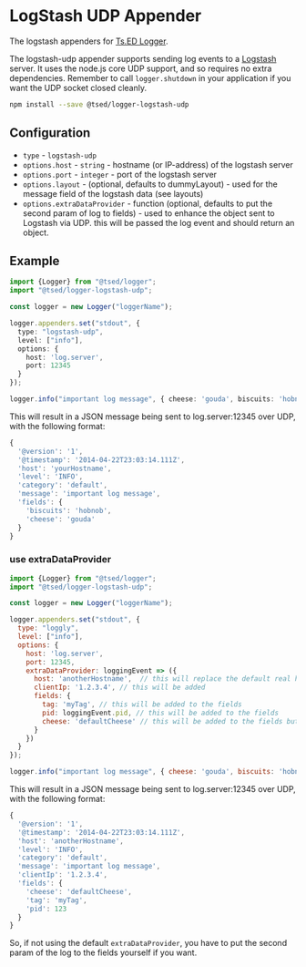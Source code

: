 # LogStash UDP Appender

<Banner src="/elastic-logstash.svg" height="140" href="https://www.elastic.co/fr/logstash"></Banner>

The logstash appenders for [Ts.ED Logger](https://logger.tsed.io).

The logstash-udp appender supports sending log events to a [Logstash](https://www.elastic.co/products/logstash) server.
It uses the node.js core UDP support, and so requires no extra dependencies.
Remember to call `logger.shutdown` in your application if you want the UDP socket closed cleanly.

```bash
npm install --save @tsed/logger-logstash-udp
```

## Configuration

* `type` - `logstash-udp`
* `options.host` - `string` - hostname (or IP-address) of the logstash server
* `options.port` - `integer` - port of the logstash server
* `options.layout` - (optional, defaults to dummyLayout) - used for the message field of the logstash data (see layouts)
* `options.extraDataProvider` - function (optional, defaults to put the second param of log to fields) - used to enhance the object sent to Logstash via UDP. this will be passed the log event and should return an object.

## Example

```typescript
import {Logger} from "@tsed/logger";
import "@tsed/logger-logstash-udp";

const logger = new Logger("loggerName");

logger.appenders.set("stdout", {
  type: "logstash-udp", 
  level: ["info"],
  options: {
    host: 'log.server',
    port: 12345
  }
});

logger.info("important log message", { cheese: 'gouda', biscuits: 'hobnob' });
```

This will result in a JSON message being sent to log.server:12345 over UDP, with the following format:

```javascript
{
  '@version': '1',
  '@timestamp': '2014-04-22T23:03:14.111Z',
  'host': 'yourHostname',
  'level': 'INFO',
  'category': 'default',
  'message': 'important log message',
  'fields': {
    'biscuits': 'hobnob',
    'cheese': 'gouda'
  }
}
```

### use extraDataProvider

```javascript
import {Logger} from "@tsed/logger";
import "@tsed/logger-logstash-udp";

const logger = new Logger("loggerName");

logger.appenders.set("stdout", {
  type: "loggly",
  level: ["info"],
  options: {
    host: 'log.server',
    port: 12345,
    extraDataProvider: loggingEvent => ({
      host: 'anotherHostname',  // this will replace the default real host
      clientIp: '1.2.3.4', // this will be added
      fields: {
        tag: 'myTag', // this will be added to the fields
        pid: loggingEvent.pid, // this will be added to the fields
        cheese: 'defaultCheese' // this will be added to the fields but will not be replaced in this example
      }
    })
  }
});

logger.info("important log message", { cheese: 'gouda', biscuits: 'hobnob' });
```
This will result in a JSON message being sent to log.server:12345 over UDP, with the following format:

```javascript
{
  '@version': '1',
  '@timestamp': '2014-04-22T23:03:14.111Z',
  'host': 'anotherHostname',
  'level': 'INFO',
  'category': 'default',
  'message': 'important log message',
  'clientIp': '1.2.3.4',
  'fields': {
    'cheese': 'defaultCheese',
    'tag': 'myTag',
    'pid': 123
  }
}
```

So, if not using the default `extraDataProvider`, you have to put the second param of the log to the fields yourself if you want.
